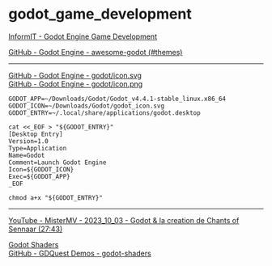 # godot\_game\_development

[InformIT - Godot Engine Game Development](https://www.informit.com/store/godot-engine-game-development-in-24-hours-sams-teach-9780134835099)  

[GitHub - Godot Engine - awesome-godot (#themes)](https://github.com/godotengine/awesome-godot#themes)  

---

[GitHub - Godot Engine - godot/icon.svg](https://github.com/godotengine/godot/blob/master/icon.svg)  
[GitHub - Godot Engine - godot/icon.png](https://github.com/godotengine/godot/blob/master/icon.png)  

```
GODOT_APP=~/Downloads/Godot/Godot_v4.4.1-stable_linux.x86_64
GODOT_ICON=~/Downloads/Godot/godot_icon.svg
GODOT_ENTRY=~/.local/share/applications/godot.desktop

cat <<_EOF > "${GODOT_ENTRY}"
[Desktop Entry]
Version=1.0
Type=Application
Name=Godot
Comment=Launch Godot Engine
Icon=${GODOT_ICON}
Exec=${GODOT_APP}
_EOF

chmod a+x "${GODOT_ENTRY}"
```

---

[YouTube - MisterMV - 2023\_10\_03 - Godot & la creation de Chants of Sennaar (27:43)](https://youtu.be/MQfMkOJHHYQ?t=1663)  

[Godot Shaders](https://godotshaders.com/)  
[GitHub - GDQuest Demos - godot-shaders](https://github.com/gdquest-demos/godot-shaders)  

